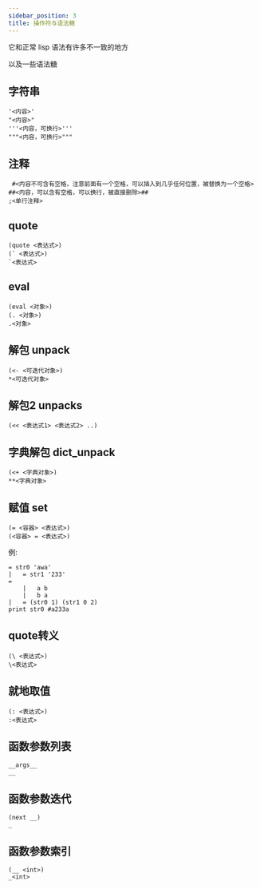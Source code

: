 ```yaml
---
sidebar_position: 3
title: 操作符与语法糖
---
```


它和正常 lisp 语法有许多不一致的地方

以及一些语法糖

## 字符串

```
'<内容>'
"<内容>"
'''<内容，可换行>'''
"""<内容，可换行>"""
```

## 注释

```
 #<内容不可含有空格，注意前面有一个空格，可以插入到几乎任何位置，被替换为一个空格>
##<内容，可以含有空格，可以换行，被直接删除>##
;<单行注释>
```

## quote

```
(quote <表达式>)
(` <表达式>)
`<表达式>
```

## eval

```
(eval <对象>)
(. <对象>)
.<对象>
```

## 解包 unpack

```
(<- <可迭代对象>)
*<可迭代对象>
```

## 解包2 unpacks

```
(<< <表达式1> <表达式2> ..)
```

## 字典解包 dict_unpack

```
(<+ <字典对象>)
**<字典对象>
```

## 赋值 set

```
(= <容器> <表达式>)
(<容器> = <表达式>)
```

例:

```
= str0 'awa'
|   = str1 '233'
=
    |   a b
    |   b a
|   = (str0 1) (str1 0 2)
print str0 #a233a
```

## quote转义

```
(\ <表达式>)
\<表达式>
```

## 就地取值

```
(: <表达式>)
:<表达式>
```

## 函数参数列表

```
__args__
__
```

## 函数参数迭代

```
(next __)
_
```

## 函数参数索引

```
(__ <int>)
_<int>
```

